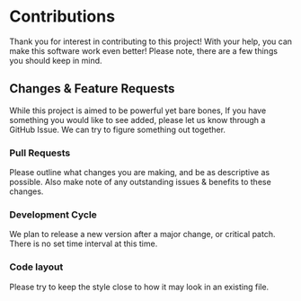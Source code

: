 # Contributions
Thank you for interest in contributing to this project! With your help, you can make this software work even better!
Please note, there are a few things you should keep in mind.

## Changes & Feature Requests
While this project is aimed to be powerful yet bare bones, If you have something you would like to see added, please let us know through a GitHub Issue. We can try to figure something out together.

### Pull Requests
Please outline what changes you are making, and be as descriptive as possible. Also make note of any outstanding issues & benefits to these changes.

### Development Cycle
We plan to release a new version after a major change, or critical patch. There is no set time interval at this time.

### Code layout
Please try to keep the style close to how it may look in an existing file.
